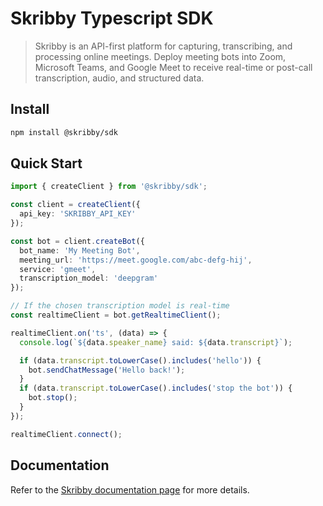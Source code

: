# Skribby Typescript SDK

> Skribby is an API-first platform for capturing, transcribing, and processing online meetings. Deploy meeting bots into Zoom, Microsoft Teams, and Google Meet to receive real-time or post-call transcription, audio, and structured data.

## Install

```bash
npm install @skribby/sdk
```

## Quick Start

```ts
import { createClient } from '@skribby/sdk';

const client = createClient({
  api_key: 'SKRIBBY_API_KEY'
});

const bot = client.createBot({
  bot_name: 'My Meeting Bot',
  meeting_url: 'https://meet.google.com/abc-defg-hij',
  service: 'gmeet',
  transcription_model: 'deepgram'
});

// If the chosen transcription model is real-time
const realtimeClient = bot.getRealtimeClient();

realtimeClient.on('ts', (data) => {
  console.log(`${data.speaker_name} said: ${data.transcript}`);

  if (data.transcript.toLowerCase().includes('hello')) {
    bot.sendChatMessage('Hello back!');
  }
  if (data.transcript.toLowerCase().includes('stop the bot')) {
    bot.stop();
  }
});

realtimeClient.connect();
```

## Documentation

Refer to the [Skribby documentation page](https://docs.skribby.com/) for more details.